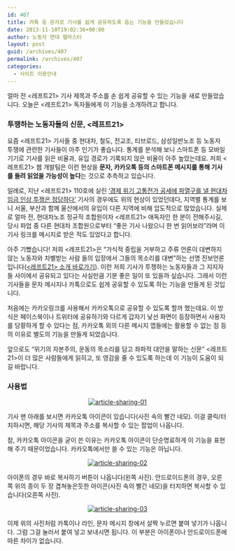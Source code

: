 ```yaml
---
id: 407
title: 카톡 등 문자로 기사를 쉽게 공유하도록 돕는 기능을 만들었습니다
date: 2013-11-18T19:02:36+00:00
author: 노동자 연대 웹마스터
layout: post
guid: /archives/407
permalink: /archives/407
categories:
  - 사이트 이용안내
---
```

얼마 전 <레프트21> 기사 제목과 주소를 손 쉽게 공유할 수 있는 기능을 새로 만들었습니다. 오늘은 <레프트21> 독자들에게 이 기능을 소개하려고 합니다.

### 투쟁하는 노동자들의 신문, <레프트21>

요즘 <레프트21> 기사들 중 현대차, 철도, 전교조, 티브로드, 삼성일반노조 등 노동자 투쟁에 관련한 기사들이 아주 인기가 좋습니다. 통계를 분석해 보니 스마트폰 등 모바일 기기로 기사를 읽은 비율과, 유입 경로가 기록되지 않은 비율이 아주 높았는데요. 저희 <레프트21> 웹 개발팀은 이런 현상을 **문자, 카카오톡 등의 스마트폰 메시지를 통해 기사를 돌려 읽었을 가능성이 높다**는 것으로 추측하고 있습니다.

일례로, 지난 <레프트21> 110호에 실린 [‘경제 위기 고통전가 공세에 파열구를 낼 현대차 임금 인상 투쟁은 정당하다’](http://wspaper.org/article/13462) 기사의 경우에도 위의 현상이 있었던데다, 지역별 통계를 보니 서울, 부산과 함께 울산에서의 유입이 다른 지역에 비해 압도적으로 많았습니다. 실제로 얼마 전, 현대차노조 정규직 조합원이자 <레프트21> 애독자인 한 분이 전해주시길, 당시 파업 중 다른 현대차 조합원으로부터 “좋은 기사 나왔으니 한 번 읽어보라”라며 이 기사 링크를 메시지로 받은 적도 있었다고 합니다.

아주 기뻤습니다! 저희 <레프트21>은 “가식적 중립을 거부하고 주류 언론이 대변하지 않는 노동자와 차별받는 사람 들의 입장에서 그들의 목소리를 대변”하는 선명 진보언론입니다([<레프트21> 소개 바로가기](http://wspaper.org/article/10155)). 이런 저희 기사가 투쟁하는 노동자들과 그 지지자들 사이에서 공유되고 있다는 사실만큼 기분 좋은 일이 또 있을까 싶습니다. 그래서 이런 기사들을 문자 메시지나 카톡으로도 쉽게 공유할 수 있도록 하는 기능을 만들게 된 것입니다.

처음에는 카카오링크를 사용해서 카카오톡으로 공유할 수 있도록 할까 했는데요. 이 방식은 페이스북이나 트위터에 공유하기와 다르게 갑자기 낯선 화면이 등장하면서 사용자를 당황하게 할 수 있다는 점, 카카오톡 외의 다른 메시지 앱들에는 활용할 수 없는 점 등의 이유로 별도의 기능을 만들게 되었습니다.

앞으로도 “위기의 자본주의, 운동의 목소리를 담고 좌파적 대안을 말하는 신문” <레프트21>이 더 많은 사람들에게 읽히고, 또 영감을 줄 수 있도록 하는데 이 기능이 도움이 되길 바랍니다.

### 사용법

<a style="display: block; text-align: center;" href="/wp-content/uploads/2013/11/article-sharing-01.png"><img class="aligncenter size-full wp-image-413" alt="article-sharing-01" src="/wp-content/uploads/2013/11/article-sharing-01.png" width="225" height="400" srcset="/wp-content/uploads/2013/11/article-sharing-01.png 225w, /wp-content/uploads/2013/11/article-sharing-01-168x300.png 168w" sizes="(max-width: 225px) 100vw, 225px" /></a>

기사 맨 아래를 보시면 카카오톡 아이콘이 있습니다(사진 속의 빨간 네모). 이걸 클릭/터치하시면, 해당 기사의 제목과 주소를 복사할 수 있는 팝업이 나옵니다.

참, 카카오톡 아이콘을 굳이 쓴 이유는 카카오톡 아이콘이 단순명료하게 이 기능을 표현해 주기 때문이었습니다. 카카오톡에서만 쓸 수 있는 기능은 아닙니다.

<a style="display: block; text-align: center;" href="/wp-content/uploads/2013/11/article-sharing-02.png"><img class="aligncenter size-full wp-image-414" alt="article-sharing-02" src="/wp-content/uploads/2013/11/article-sharing-02.png" width="480" height="400" srcset="/wp-content/uploads/2013/11/article-sharing-02.png 480w, /wp-content/uploads/2013/11/article-sharing-02-300x250.png 300w" sizes="(max-width: 480px) 100vw, 480px" /></a>
  
아이폰의 경우 바로 복사하기 버튼이 나옵니다(왼쪽 사진). 안드로이드폰의 경우, 오른쪽 위의 종이 두 장 겹쳐놓은듯한 아이콘(사진 속의 빨간 네모)을 터치하면 복사할 수 있습니다(오른쪽 사진).

<a style="display: block; text-align: center;" href="/wp-content/uploads/2013/11/article-sharing-03.png"><img class="aligncenter size-full wp-image-415" alt="article-sharing-03" src="/wp-content/uploads/2013/11/article-sharing-03.png" width="720" height="400" srcset="/wp-content/uploads/2013/11/article-sharing-03.png 720w, /wp-content/uploads/2013/11/article-sharing-03-300x166.png 300w" sizes="(max-width: 720px) 100vw, 720px" /></a>
  
이제 위의 사진처럼 카톡이나 라인, 문자 메시지 창에서 살짝 누르면 붙여 넣기가 나옵니다. 그럼 그걸 눌러서 붙여 넣고 보내시면 됩니다. 이 부분은 아이폰이나 안드로이드폰에 따른 차이가 없습니다.